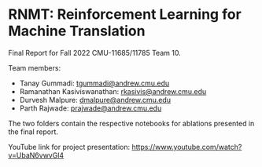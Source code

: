 # RNMT: Reinforcement Learning for Machine Translation

Final Report for Fall 2022 CMU-11685/11785 Team 10.

Team members:
* Tanay Gummadi: tgummadi@andrew.cmu.edu
* Ramanathan Kasiviswanathan: rkasivis@andrew.cmu.edu
* Durvesh Malpure:	dmalpure@andrew.cmu.edu
* Parth Rajwade:	prajwade@andrew.cmu.edu

The two folders contain the respective notebooks for ablations presented in the final report.

YouTube link for project presentation: https://www.youtube.com/watch?v=UbaN6vwvGl4

